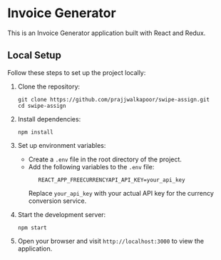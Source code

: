 # Invoice Generator

This is an Invoice Generator application built with React and Redux.

## Local Setup

Follow these steps to set up the project locally:

1. Clone the repository:

   ```
   git clone https://github.com/prajjwalkapoor/swipe-assign.git
   cd swipe-assign
   ```

2. Install dependencies:

   ```
   npm install
   ```

3. Set up environment variables:

   - Create a `.env` file in the root directory of the project.
   - Add the following variables to the `.env` file:
     ```
        REACT_APP_FREECURRENCYAPI_API_KEY=your_api_key
     ```
     Replace `your_api_key` with your actual API key for the currency conversion service.

4. Start the development server:

   ```
   npm start
   ```

5. Open your browser and visit `http://localhost:3000` to view the application.
